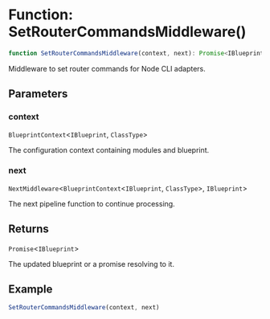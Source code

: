 # Function: SetRouterCommandsMiddleware()

```ts
function SetRouterCommandsMiddleware(context, next): Promise<IBlueprint>;
```

Middleware to set router commands for Node CLI adapters.

## Parameters

### context

`BlueprintContext`\<`IBlueprint`, `ClassType`\>

The configuration context containing modules and blueprint.

### next

`NextMiddleware`\<`BlueprintContext`\<`IBlueprint`, `ClassType`\>, `IBlueprint`\>

The next pipeline function to continue processing.

## Returns

`Promise`\<`IBlueprint`\>

The updated blueprint or a promise resolving to it.

## Example

```typescript
SetRouterCommandsMiddleware(context, next)
```
